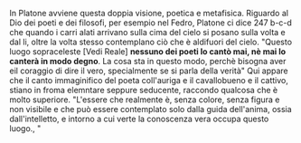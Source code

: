 
In Platone avviene questa doppia visione, poetica e metafisica. 
Riguardo al Dio dei poeti e dei filosofi, per esempio   nel Fedro, Platone ci dice 247 b-c-d che quando i carri alati arrivano sulla cima del cielo si posano sulla volta e dal li, oltre la volta stesso contemplano ciò che è aldifuori del cielo. "Questo luogo sopraceleste  \[Vedi Reale] **nessuno dei poeti lo cantò mai, nè mai lo canterà in modo degno**. La cosa sta in questo modo, perchè bisogna aver eil coraggio di dire il vero, specialmente se si parla della verità"
Qui appare che il canto immaginifico del poeta coll'auriga e il cavallobueno e il cattivo, stiano in froma elemntare seppure seducente, raccondo qualcosa che è molto superiore.
"L'essere che realmente è, senza colore, senza figura e non visibile e che può essere contemplato solo dalla guida dell'anima, ossia dall'intelletto, e intorno a cui verte la conoscenza vera occupa questo luogo., "
